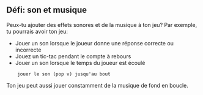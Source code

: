 ## Défi: son et musique

Peux-tu ajouter des effets sonores et de la musique à ton jeu? Par exemple, tu pourrais avoir ton jeu:

+ Jouer un son lorsque le joueur donne une réponse correcte ou incorrecte
+ Jouez un tic-tac pendant le compte à rebours
+ Jouer un son lorsque le temps du joueur est écoulé

```blocks3
    jouer le son (pop v) jusqu'au bout
```

Ton jeu peut aussi jouer constamment de la musique de fond en boucle.